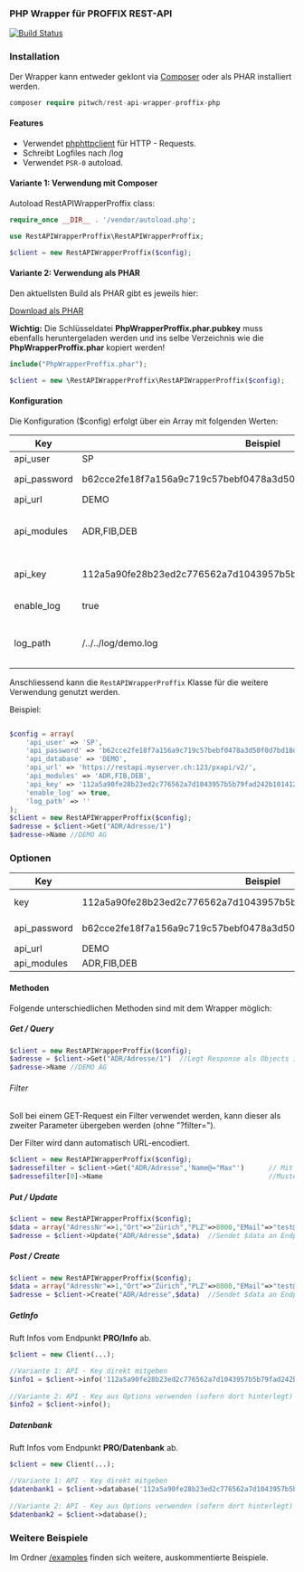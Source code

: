 ### PHP Wrapper für PROFFIX REST-API

[![Build Status](https://travis-ci.org/pitwch/php-wrapper-proffix-restapi.svg?branch=master)](https://travis-ci.org/pitwch/php-wrapper-proffix-restapi)


### Installation
Der Wrapper kann entweder geklont via [Composer](https://getcomposer.org) oder als PHAR installiert werden.

```php
composer require pitwch/rest-api-wrapper-proffix-php
```

#### Features

- Verwendet [phphttpclient](http://phphttpclient.com) für HTTP - Requests.
- Schreibt Logfiles nach /log
- Verwendet `PSR-0` autoload.

#### Variante 1: Verwendung mit Composer


Autoload RestAPIWrapperProffix class:

```php
require_once __DIR__ . '/vendor/autoload.php';

use RestAPIWrapperProffix\RestAPIWrapperProffix;

$client = new RestAPIWrapperProffix($config);

```

#### Variante 2: Verwendung als PHAR

Den aktuellsten Build als PHAR gibt es jeweils hier:

[Download als PHAR](https://github.com/pitwch/php-wrapper-proffix-restapi/releases/latest)

**Wichtig:** Die Schlüsseldatei **PhpWrapperProffix.phar.pubkey** muss ebenfalls heruntergeladen werden und ins selbe Verzeichnis wie die  **PhpWrapperProffix.phar** kopiert werden!

```php
include("PhpWrapperProffix.phar");

$client = new \RestAPIWrapperProffix\RestAPIWrapperProffix($config);
```

#### Konfiguration

Die Konfiguration ($config) erfolgt über ein Array mit folgenden Werten:

 Key          | Beispiel                                                         | Bemerkung                                               |
|--------------|------------------------------------------------------------------|---------------------------------------------------------|
| api_user     | SP                                                               | Benutzername                                            |
| api_password | b62cce2fe18f7a156a9c719c57bebf0478a3d50f0d7bd18d9e8a40be2e663017 | Passwort als SHA256 - Hash                              |
| api_url      | DEMO                                                             | Datenbankname                                           |
| api_modules  | ADR,FIB,DEB                                                      | Benötigte Module mit Komma getrennt                     |
| api_key      | 112a5a90fe28b23ed2c776562a7d1043957b5b79fad242b10141254b4de59028 | Fakultativ: API-Key als SHA256 - Hash                   |
| enable_log   | true                                                             | Fakultativ: Log aktivieren                              |
| log_path     | /../../log/demo.log                                              | Fakultativ: Pfad der Log-Files. Standard im Ordner /log |


Anschliessend kann die `RestAPIWrapperProffix` Klasse für die weitere Verwendung genutzt werden.

Beispiel:
```php

$config = array(
    'api_user' => 'SP',
    'api_password' => 'b62cce2fe18f7a156a9c719c57bebf0478a3d50f0d7bd18d9e8a40be2e663017',
    'api_database' => 'DEMO',
    'api_url' => 'https://restapi.myserver.ch:123/pxapi/v2/',
    'api_modules' => 'ADR,FIB,DEB',
    'api_key' => '112a5a90fe28b23ed2c776562a7d1043957b5b79fad242b10141254b4de59028',
    'enable_log' => true,
    'log_path' => ''
);
$client = new RestAPIWrapperProffix($config);
$adresse = $client->Get("ADR/Adresse/1")
$adresse->Name //DEMO AG
```
### Optionen

 Key          | Beispiel                                                         | Bemerkung                                               |
|--------------|------------------------------------------------------------------|---------------------------------------------------------|
| key          | 112a5a90fe28b23ed2c776562a7d1043957b5b79fad242b10141254b4de59028 | API Key as SHA256 - Hash                                            |
| api_password | b62cce2fe18f7a156a9c719c57bebf0478a3d50f0d7bd18d9e8a40be2e663017 | Passwort als SHA256 - Hash                              |
| api_url      | DEMO                                                             | Datenbankname                                           |
| api_modules  | ADR,FIB,DEB    


#### Methoden

Folgende unterschiedlichen Methoden sind mit dem Wrapper möglich:


##### Get / Query

```php
$client = new RestAPIWrapperProffix($config);
$adresse = $client->Get("ADR/Adresse/1")  //Legt Response als Objects in $client ab
$adresse->Name //DEMO AG
```

###### Filter
Soll bei einem GET-Request ein Filter verwendet werden, 
kann dieser als zweiter Parameter übergeben werden (ohne "?filter=").

Der Filter wird dann automatisch URL-encodiert.

```php
$client = new RestAPIWrapperProffix($config);
$adressefilter = $client->Get("ADR/Adresse",'Name@="Max"')      // Mit Filter
$adressefilter[0]->Name                                         //Muster AG
```

##### Put / Update

```php
$client = new RestAPIWrapperProffix($config);
$data = array("AdressNr"=>1,"Ort"=>"Zürich","PLZ"=>8000,"EMail"=>"test@test.com");
$adresse = $client->Update("ADR/Adresse",$data)  //Sendet $data an Endpunkt ADR/Adresse
```

##### Post / Create

```php
$client = new RestAPIWrapperProffix($config);
$data = array("AdressNr"=>1,"Ort"=>"Zürich","PLZ"=>8000,"EMail"=>"test@test.com");
$adresse = $client->Create("ADR/Adresse",$data)  //Sendet $data an Endpunkt ADR/Adresse
```

##### GetInfo

Ruft Infos vom Endpunkt **PRO/Info** ab.

```php
$client = new Client(...);

//Variante 1: API - Key direkt mitgeben
$info1 = $client->info('112a5a90fe28b23ed2c776562a7d1043957b5b79fad242b10141254b4de59028');
  
//Variante 2: API - Key aus Options verwenden (sofern dort hinterlegt)
$info2 = $client->info();
```

##### Datenbank

Ruft Infos vom Endpunkt **PRO/Datenbank** ab.

```php
$client = new Client(...);

//Variante 1: API - Key direkt mitgeben
$datenbank1 = $client->database('112a5a90fe28b23ed2c776562a7d1043957b5b79fad242b10141254b4de59028');
  
//Variante 2: API - Key aus Options verwenden (sofern dort hinterlegt)
$datenbank2 = $client->database();
  ```


### Weitere Beispiele

Im Ordner [/examples](https://github.com/pitwch/php-wrapper-proffix-restapi/tree/master/examples) finden sich weitere,
auskommentierte Beispiele.
